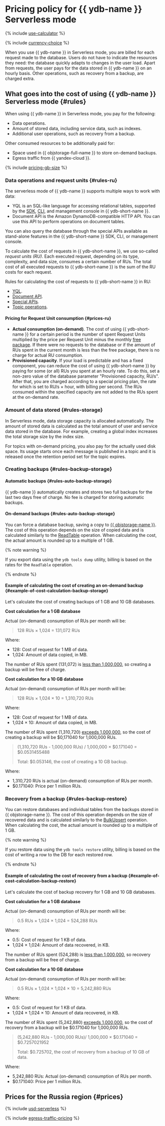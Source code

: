 # Pricing policy for {{ ydb-name }} Serverless mode



{% include [use-calculator](../../_includes/pricing/use-calculator.md) %}

{% include [currency-choice](../_includes/pricing/currency-choice.md) %}

When you use {{ ydb-name }} in Serverless mode, you are billed for each request made to the database. Users do not have to indicate the resources they need: the database quickly adapts to changes in the user load. Apart from requests, the user pays for the data stored in {{ ydb-name }} on an hourly basis. Other operations, such as recovery from a backup, are charged extra.

## What goes into the cost of using {{ ydb-name }} Serverless mode {#rules}

When using {{ ydb-name }} in Serverless mode, you pay for the following:
* Data operations.
* Amount of stored data, including service data, such as indexes.
* Additional user operations, such as recovery from a backup.

Other consumed resources to be additionally paid for:

* Space used in {{ objstorage-full-name }} to store on-demand backups.
* Egress traffic from {{ yandex-cloud }}.

{% include [pricing-gb-size](../_includes/pricing/pricing-gb-size.md) %}

### Data operations and request units {#rules-ru}

The serverless mode of {{ ydb-name }} supports multiple ways to work with data:
* YQL is an SQL-like language for accessing relational tables, supported by the [SDK](https://ydb.tech/en/docs/reference/ydb-sdk/), [CLI](https://ydb.tech/en/docs/reference/ydb-cli/), and management console in {{ ydb-short-name }}.
* Document API is the Amazon DynamoDB-compatible HTTP API. You can use this API to perform operations on document tables.

You can also query the database through the special APIs available as stand-alone features in the {{ ydb-short-name }} SDK, CLI, or management console.

To calculate the cost of requests in {{ ydb-short-name }}, we use so-called _request units (RU)_. Each executed request, depending on its type, complexity, and data size, consumes a certain number of RUs. The total cost of all executed requests to {{ ydb-short-name }} is the sum of the RU costs for each request.

Rules for calculating the cost of requests to {{ ydb-short-name }} in RU:
* [YQL](ru-yql.md).
* [Document API](ru-docapi.md).
* [Special APIs](ru-special.md).
* [Topic operations](ru-topics.md).

#### Pricing for Request Unit consumption {#prices-ru}

* **Actual consumption (on-demand)**. The cost of using {{ ydb-short-name }} for a certain period is the number of spent Request Units multiplied by the price per Request Unit minus the monthly [free package](../../billing/concepts/serverless-free-tier.md#ydb). If there were no requests to the database or if the amount of RUs spent in the current month is less than the free package, there is no charge for actual RU consumption.
* **Provisioned capacity**. If your load is predictable and has a fixed component, you can reduce the cost of using {{ ydb-short-name }} by paying for some (or all) RUs you spent at an hourly rate. To do this, set a non-zero value of the database parameter "Provisioned capacity, RU/s". After that, you are charged according to a special pricing plan, the rate for which is set to RU/s × hour, with billing per second. The RUs consumed within the specified capacity are not added to the RUs spent at the on-demand rate.

### Amount of data stored {#rules-storage}

In Serverless mode, data storage capacity is allocated automatically. The amount of stored data is calculated as the total amount of user and service data stored in the database. For example, creating a global index increases the total storage size by the index size.

For topics with on-demand pricing, you also pay for the actually used disk space. Its usage starts once each message is published in a topic and it is released once the retention period set for the topic expires.

### Creating backups {#rules-backup-storage}

#### Automatic backups {#rules-auto-backup-storage}

{{ ydb-name }} automatically creates and stores two full backups for the last two days free of charge. No fee is charged for storing automatic backups.

#### On-demand backups {#rules-auto-backup-storage}

You can force a database backup, saving a copy to [{{ objstorage-name }}](../../storage/). The cost of this operation depends on the size of copied data and is calculated similarly to the [ReadTable](ru-special.md#readtable) operation. When calculating the cost, the actual amount is rounded up to a multiple of 1 GB.

{% note warning %}

If you export data using the `ydb tools dump` utility, billing is based on the rates for the `ReadTable` operation.

{% endnote %}

#### Example of calculating the cost of creating an on-demand backup {#example-of-cost-calculation-backup-storage}

Let's calculate the cost of creating backups of 1 GB and 10 GB databases.

**Cost calculation for a 1 GB database**

Actual (on-demand) consumption of RUs per month will be:

> 128 RUs × 1,024 = 131,072 RUs

Where:

* 128: Cost of request for 1 MB of data.
* 1,024: Amount of data copied, in MB.

The number of RUs spent (131,072) is [less than 1,000,000](#prices), so creating a backup will be free of charge.

**Cost calculation for a 10 GB database**

Actual (on-demand) consumption of RUs per month will be:



> 128 RUs × 1,024 × 10 = 1,310,720 RUs

Where:

* 128: Cost of request for 1 MB of data.
* 1,024 × 10: Amount of data copied, in MB.

The number of RUs spent (1,310,720) [exceeds 1,000,000](#prices), so the cost of creating a backup will be $0,171040 for 1,000,000 RUs.

> (1,310,720 RUs - 1,000,000 RUs) / 1,000,000 × $0.171040 = $0.0531455488
>
> Total: $0.053146, the cost of creating a 10 GB backup.

Where:

* 1,310,720 RUs is actual (on-demand) consumption of RUs per month.
* $0.171040: Price per 1 million RUs.


### Recovery from a backup {#rules-backup-restore}

You can restore databases and individual tables from the backups stored in {{ objstorage-name }}. The cost of this operation depends on the size of recovered data and is calculated similarly to the [BulkUpsert](ru-special.md#bulkupsert) operation. When calculating the cost, the actual amount is rounded up to a multiple of 1 GB.

{% note warning %}

If you restore data using the `ydb tools restore` utility, billing is based on the cost of writing a row to the DB for each restored row.

{% endnote %}

#### Example of calculating the cost of recovery from a backup {#example-of-cost-calculation-backup-restore}

Let's calculate the cost of backup recovery for 1 GB and 10 GB databases.

**Cost calculation for a 1 GB database**

Actual (on-demand) consumption of RUs per month will be:

> 0.5 RUs × 1,024 × 1,024 = 524,288 RUs

Where:

* 0.5: Cost of request for 1 KB of data.
* 1,024 × 1,024: Amount of data recovered, in KB.

The number of RUs spent (524,288) is [less than 1,000,000](#prices), so recovery from a backup will be free of charge.

**Cost calculation for a 10 GB database**

Actual (on-demand) consumption of RUs per month will be:



> 0.5 RUs × 1,024 × 1,024 × 10 = 5,242,880 RUs

Where:

* 0.5: Cost of request for 1 KB of data.
* 1,024 × 1,024 × 10: Amount of data recovered, in KB.

The number of RUs spent (5,242,880) [exceeds 1,000,000](#prices), so the cost of recovery from a backup will be $0.171040 for 1,000,000 RUs.

> (5,242,880 RUs - 1,000,000 RUs)/ 1,000,000 × $0.171040 = $0.7257021952
>
> Total: $0.725702, the cost of recovery from a backup of 10 GB of data.

Where:

* 5,242,880 RUs: Actual (on-demand) consumption of RUs per month.
* $0.171040: Price per 1 million RUs.


## Prices for the Russia region {#prices}




{% include [usd-serverless](../../_pricing/ydb/usd-serverless.md) %}


{% include [egress-traffic-pricing](../../_includes/egress-traffic-pricing.md) %}
